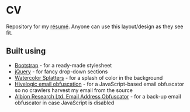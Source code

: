 # CV
Repository for my [résumé](https://usrme.github.io/cv/). Anyone can use this layout/design as they see fit.

## Built using
- [Bootstrap](http://getbootstrap.com/) - for a ready-made stylesheet
- [jQuery](http://jquery.com/) - for fancy drop-down sections
- [Watercolor Splatters](http://myphotoshopbrushes.com/brushes/id/361/) - for a splash of color in the background
- [Hivelogic email obfuscation](http://hivelogic.com/enkoder/) - for a JavaScript-based email obfuscator so no crawlers harvest my email from the source
- [Albion Research Ltd. Email Address Obfuscator](http://www.albionresearch.com/misc/obfuscator.php) - for a back-up email obfuscator in case JavaScript is disabled